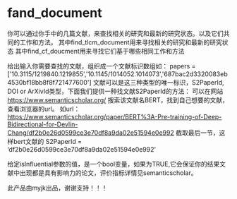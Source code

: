 # fand_document
你可以通过你手中的几篇文献，来查找相关的研究和最新的研究状态。以及它们共同的工作和方法。
   其中find_tlcm_document用来寻找相关的研究和最新的研究状态
   其中find_cf_doucment用来寻找它们基于哪些相同工作和方法
   
给出输入你需要查找的文献，组织成一个文献标识数组如：
papers = ['10.3115/1219840.1219855','10.1145/1014052.1014073','687bac2d3320083eb4530bf18bb8f8f721477600']
文献可以是这三种类型的唯一标识，S2PaperId, DOI or ArXivId类型，下面我们提供一种找文献S2PaperId的方法：
   可以在网站 https://www.semanticscholar.org/ 搜索该文献名BERT，找到自己想要的文献，查看浏览器的url。
   如url：https://www.semanticscholar.org/paper/BERT%3A-Pre-training-of-Deep-Bidirectional-for-Devlin-Chang/df2b0e26d0599ce3e70df8a9da02e51594e0e992
   截取最后一节，这样bert文献的 S2PaperId = ‘df2b0e26d0599ce3e70df8a9da02e51594e0e992’ 

给定isInfluential参数的值，是一个bool变量，如果为TRUE,它会保证你的结果文献中出现都是具有影响力的论文，评价指标详情见semanticscholar。

此产品由myjk出品，谢谢支持！！！
